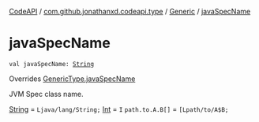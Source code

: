 [CodeAPI](../../index.md) / [com.github.jonathanxd.codeapi.type](../index.md) / [Generic](index.md) / [javaSpecName](.)

# javaSpecName

`val javaSpecName: `[`String`](https://kotlinlang.org/api/latest/jvm/stdlib/kotlin/-string/index.html)

Overrides [GenericType.javaSpecName](../-generic-type/java-spec-name.md)

JVM Spec class name.

[String](https://kotlinlang.org/api/latest/jvm/stdlib/kotlin/-string/index.html) = `Ljava/lang/String;`
[Int](https://kotlinlang.org/api/latest/jvm/stdlib/kotlin/-int/index.html) = `I`
`path.to.A.B[]` = `[Lpath/to/A$B;`

